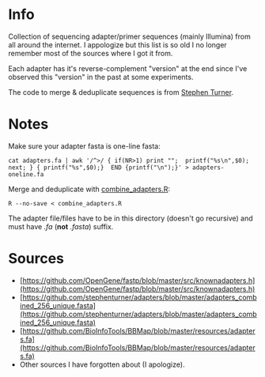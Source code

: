 # Info
Collection of sequencing adapter/primer sequences (mainly Illumina) from all around the internet. I appologize but this list is so old I no longer remember most of the sources where I got it from.

Each adapter has it's reverse-complement "version" at the end since I've observed this "version" in the past at some experiments.

The code to merge & deduplicate sequences is from [Stephen Turner](https://github.com/stephenturner/adapters).

# Notes
Make sure your adapter fasta is one-line fasta:
```
cat adapters.fa | awk '/^>/ { if(NR>1) print "";  printf("%s\n",$0); next; } { printf("%s",$0);}  END {printf("\n");}' > adapters-oneline.fa
```

Merge and deduplicate with [combine_adapters.R](combine_adapters.R):
```
R --no-save < combine_adapters.R
```
The adapter file/files have to be in this directory (doesn't go recursive) and must have *.fa* (**not** *.fasta*) suffix.

# Sources
* [https://github.com/OpenGene/fastp/blob/master/src/knownadapters.h](https://github.com/OpenGene/fastp/blob/master/src/knownadapters.h)
* [https://github.com/stephenturner/adapters/blob/master/adapters_combined_256_unique.fasta](https://github.com/stephenturner/adapters/blob/master/adapters_combined_256_unique.fasta)
* [https://github.com/BioInfoTools/BBMap/blob/master/resources/adapters.fa](https://github.com/BioInfoTools/BBMap/blob/master/resources/adapters.fa)
* Other sources I have forgotten about (I apologize).
